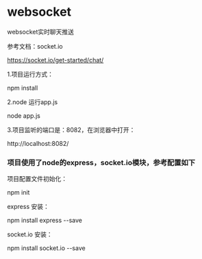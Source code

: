 # websocket
websocket实时聊天推送


参考文档：socket.io

https://socket.io/get-started/chat/

1.项目运行方式：

npm install

2.node 运行app.js

node app.js

3.项目监听的端口是：8082，在浏览器中打开：

http://localhost:8082/

### 项目使用了node的express，socket.io模块，参考配置如下

项目配置文件初始化：

npm init 

express 安装： 

npm install express --save

socket.io 安装：

npm install socket.io --save


